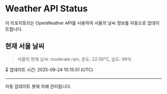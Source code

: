 
# Weather API Status

이 리포지토리는 OpenWeather API를 사용하여 서울의 날씨 정보를 자동으로 업데이트합니다.

## 현재 서울 날씨
> 서울의 현재 날씨: moderate rain, 온도: 22.59°C, 습도: 99%

⏳ 업데이트 시간: 2025-09-24 10:15:51 (UTC)

---
자동 업데이트 봇에 의해 관리됩니다.
